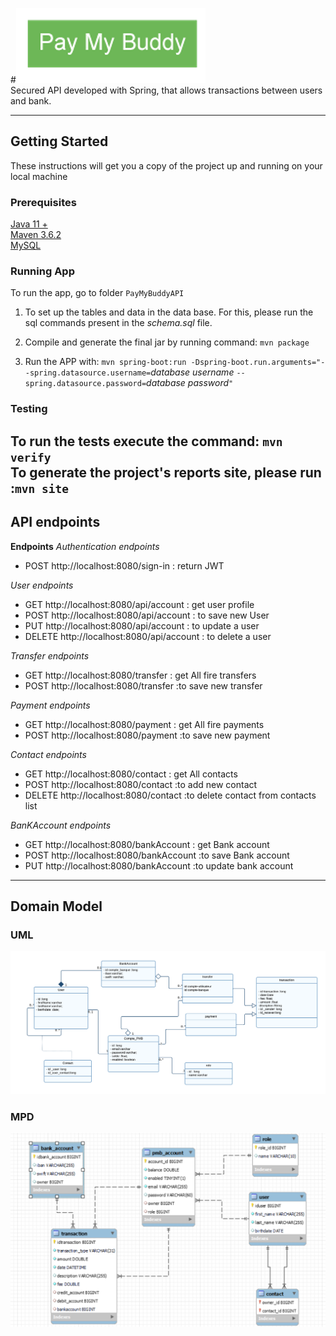 #![Pay My Buddy](img/pmb.png)  
Secured API developed with Spring, that allows transactions between users and bank.

---------
## Getting Started

These instructions will get you a copy of the project up and running on your local machine

### Prerequisites

[Java 11 +](https://adoptopenjdk.net/?variant=openjdk11&jvmVariant=hotspot)  
[Maven 3.6.2](https://maven.apache.org/download.cgi)  
[MySQL](https://dev.mysql.com/downloads/mysql/)


### Running App

To run the app, go to folder `PayMyBuddyAPI`

1. To set up the tables and data in the data base. For this, please run the sql commands present in the *schema.sql* file.

2. Compile and generate the final jar by running command: `mvn package`

3. Run the APP with: `mvn spring-boot:run -Dspring-boot.run.arguments="--spring.datasource.username=`*database username* `--spring.datasource.password=`*database password*`"`

### Testing

To run the tests execute the command: `mvn verify`  
To generate the project's reports site, please run :`mvn site`
---------
##  API endpoints

__Endpoints__
*Authentication endpoints*
* POST http://localhost:8080/sign-in : return JWT 

*User endpoints*
* GET http://localhost:8080/api/account : get user profile
* POST http://localhost:8080/api/account : to save new User
* PUT http://localhost:8080/api/account : to update a user
* DELETE http://localhost:8080/api/account : to delete a user

*Transfer endpoints*
* GET http://localhost:8080/transfer : get All fire transfers
* POST http://localhost:8080/transfer :to save new transfer

*Payment endpoints*
* GET http://localhost:8080/payment : get All fire payments
* POST http://localhost:8080/payment :to save new payment

*Contact endpoints*
* GET http://localhost:8080/contact : get All contacts
* POST http://localhost:8080/contact :to add new contact
* DELETE http://localhost:8080/contact :to delete contact from contacts list

*BanKAccount endpoints*
* GET http://localhost:8080/bankAccount : get Bank account
* POST http://localhost:8080/bankAccount :to save Bank account
* PUT http://localhost:8080/bankAccount :to update bank account
---------
##  Domain Model

### UML

![UML](img/uml.png)

### MPD

![MPD](img/MPD.png)